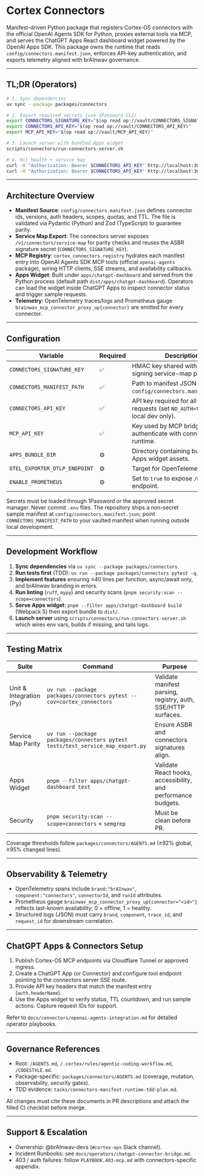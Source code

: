 # Cortex Connectors

Manifest-driven Python package that registers Cortex-OS connectors with the official OpenAI Agents SDK for Python, proxies external tools via MCP, and serves the ChatGPT Apps React dashboard widget powered by the OpenAI Apps SDK. This package owns the runtime that reads `config/connectors.manifest.json`, enforces API-key authentication, and exports telemetry aligned with brAInwav governance.

---

## TL;DR (Operators)

```bash
# 1. Sync dependencies
uv sync --package packages/connectors

# 2. Export required secrets (use 1Password CLI)
export CONNECTORS_SIGNATURE_KEY="$(op read op://vault/CONNECTORS_SIGNATURE_KEY)"
export CONNECTORS_API_KEY="$(op read op://vault/CONNECTORS_API_KEY)"
export MCP_API_KEY="$(op read op://vault/MCP_API_KEY)"

# 3. Launch server with bundled Apps widget
scripts/connectors/run-connectors-server.sh

# 4. Hit health + service map
curl -H "Authorization: Bearer $CONNECTORS_API_KEY" http://localhost:3026/health
curl -H "Authorization: Bearer $CONNECTORS_API_KEY" http://localhost:3026/v1/connectors/service-map
```

---

## Architecture Overview

- **Manifest Source**: `config/connectors.manifest.json` defines connector ids, versions, auth headers, scopes, quotas, and TTL. The file is validated via Pydantic (Python) and Zod (TypeScript) to guarantee parity.
- **Service Map Export**: The connectors server exposes `/v1/connectors/service-map` for parity checks and reuses the ASBR signature secret (`CONNECTORS_SIGNATURE_KEY`).
- **MCP Registry**: `cortex_connectors.registry` hydrates each manifest entry into OpenAI Agents SDK MCP tools (official `openai-agents` package), wiring HTTP clients, SSE streams, and availability callbacks.
- **Apps Widget**: Built under `apps/chatgpt-dashboard` and served from the Python process (default path `dist/apps/chatgpt-dashboard`). Operators can load the widget inside ChatGPT Apps to inspect connector status and trigger sample requests.
- **Telemetry**: OpenTelemetry traces/logs and Prometheus gauge `brainwav_mcp_connector_proxy_up{connector}` are emitted for every connector.

---

## Configuration

| Variable | Required | Description |
|----------|----------|-------------|
| `CONNECTORS_SIGNATURE_KEY` | ✅ | HMAC key shared with ASBR for signing service-map payloads. |
| `CONNECTORS_MANIFEST_PATH` | ✅ | Path to manifest JSON (defaults to `config/connectors.manifest.json`). |
| `CONNECTORS_API_KEY` | ✅ | API key required for all HTTP/SSE requests (set `NO_AUTH=true` for local dev only). |
| `MCP_API_KEY` | ✅ | Key used by MCP bridge/server to authenticate with connectors runtime. |
| `APPS_BUNDLE_DIR` | ⚙️ | Directory containing built ChatGPT Apps widget assets. |
| `OTEL_EXPORTER_OTLP_ENDPOINT` | ⚙️ | Target for OpenTelemetry exports. |
| `ENABLE_PROMETHEUS` | ⚙️ | Set to `true` to expose `/metrics` endpoint. |

Secrets must be loaded through 1Password or the approved secret manager. Never commit `.env` files. The repository ships a
non-secret sample manifest at `config/connectors.manifest.json`; point `CONNECTORS_MANIFEST_PATH` to your vaulted manifest when
running outside local development.

---

## Development Workflow

1. **Sync dependencies** via `uv sync --package packages/connectors`.
2. **Run tests first** (TDD): `uv run --package packages/connectors pytest -q`.
3. **Implement features** ensuring ≤40 lines per function, async/await only, and brAInwav branding in errors.
4. **Run linting** (`ruff`, `mypy`) and security scans (`pnpm security:scan --scope=connectors`).
5. **Serve Apps widget**: `pnpm --filter apps/chatgpt-dashboard build` (Webpack 5) then export bundle to `dist/`.
6. **Launch server** using `scripts/connectors/run-connectors-server.sh` which wires env vars, builds if missing, and tails logs.

---

## Testing Matrix

| Suite | Command | Purpose |
|-------|---------|---------|
| Unit & Integration (Py) | `uv run --package packages/connectors pytest --cov=cortex_connectors` | Validate manifest parsing, registry, auth, SSE/HTTP surfaces. |
| Service Map Parity | `uv run --package packages/connectors pytest tests/test_service_map_export.py` | Ensure ASBR and connectors signatures align. |
| Apps Widget | `pnpm --filter apps/chatgpt-dashboard test` | Validate React hooks, accessibility, and performance budgets. |
| Security | `pnpm security:scan --scope=connectors` + `semgrep` | Must be clean before PR. |

Coverage thresholds follow `packages/connectors/AGENTS.md` (≥92% global, ≥95% changed lines).

---

## Observability & Telemetry

- OpenTelemetry spans include `brand:"brAInwav"`, `component:"connectors"`, `connectorId`, and `runId` attributes.
- Prometheus gauge `brainwav_mcp_connector_proxy_up{connector="<id>"}` reflects last-known availability; 0 = offline, 1 = healthy.
- Structured logs (JSON) must carry `brand`, `component`, `trace_id`, and `request_id` for downstream correlation.

---

## ChatGPT Apps & Connectors Setup

1. Publish Cortex-OS MCP endpoints via Cloudflare Tunnel or approved ingress.
2. Create a ChatGPT App (or Connector) and configure tool endpoint pointing to the connectors server SSE route.
3. Provide API key headers that match the manifest entry (`auth.headerName`).
4. Use the Apps widget to verify status, TTL countdown, and run sample actions. Capture request IDs for support.

Refer to `docs/connectors/openai-agents-integration.md` for detailed operator playbooks.

---

## Governance References

- Root: `/AGENTS.md`, `/.cortex/rules/agentic-coding-workflow.md`, `/CODESTYLE.md`.
- Package-specific: `packages/connectors/AGENTS.md` (coverage, mutation, observability, security gates).
- TDD evidence: `tasks/connectors-manifest-runtime-tdd-plan.md`.

All changes must cite these documents in PR descriptions and attach the filled CI checklist before merge.

---

## Support & Escalation

- Ownership: @brAInwav-devs (`#cortex-ops` Slack channel).
- Incident Runbooks: see `docs/operators/chatgpt-connector-bridge.md`.
- 403 / auth failures: follow `PLAYBOOK.403-mcp.md` with connectors-specific appendix.
